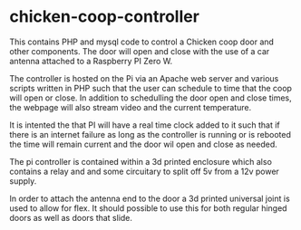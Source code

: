 # chicken-coop-controller
This contains PHP and mysql code to control a Chicken coop door and other components. 
The door will open and close with the use of a car antenna attached to a 
Raspberry PI Zero W. 

The controller is hosted on the Pi via an Apache web server and various scripts written in PHP such that the user can schedule to time that the coop will open or close. In addition to schedulling the door open and close times, the webpage will also stream video and the current temperature.

It is intented the that PI will have a real time clock added to it such that if there is an internet failure as long as the controller is running or is rebooted the time will remain current and the door wil open and close as needed.

The pi controller is contained within a 3d printed enclosure which also contains a relay and and some circuitary to split off 5v from a 12v power supply.

In order to attach the antenna end to the door a 3d printed universal joint is used to allow for flex. It should possible to use this for both regular hinged doors as well as doors that slide.
